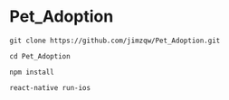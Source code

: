 # Pet_Adoption
```
git clone https://github.com/jimzqw/Pet_Adoption.git

cd Pet_Adoption

npm install

react-native run-ios
```

